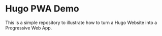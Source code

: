 # Hugo PWA Demo

This is a simple repository to illustrate how to turn a Hugo Website into a Progressive Web App.
